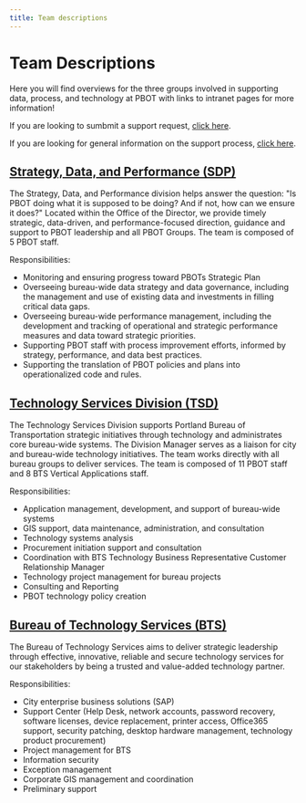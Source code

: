```yaml
---
title: Team descriptions
---
```


# Team Descriptions

Here you will find overviews for the three groups involved in supporting data, process, and technology at PBOT with links to intranet pages for more information!

If you are looking to sumbmit a support request, [click here](./requests).

If you are looking for general information on the support process, [click here](..).

## [Strategy, Data, and Performance (SDP)](https://employees.portland.gov/pbot/strategy-data-and-performance)

The Strategy, Data, and Performance division helps answer the question: "Is PBOT doing what it is supposed to be doing? And if not, how can we ensure it does?" Located within the Office of the Director, we provide timely strategic, data-driven, and performance-focused direction, guidance and support to PBOT leadership and all PBOT Groups. The team is composed of 5 PBOT staff.

Responsibilities:

- Monitoring and ensuring progress toward PBOTs Strategic Plan
- Overseeing bureau-wide data strategy and data governance, including the management and use of existing data and investments in filling critical data gaps.
- Overseeing bureau-wide performance management, including the development and tracking of operational and strategic performance measures and data toward strategic priorities.
- Supporting PBOT staff with process improvement efforts, informed by strategy, performance, and data best practices.
- Supporting the translation of PBOT policies and plans into operationalized code and rules.

## [Technology Services Division (TSD)](https://employees.portland.gov/pbot/technology-resources)

The Technology Services Division supports Portland Bureau of Transportation strategic initiatives through technology and administrates core bureau-wide systems. The Division Manager serves as a liaison for city and bureau-wide technology initiatives. The team works directly with all bureau groups to deliver services. The team is composed of 11 PBOT staff and 8 BTS Vertical Applications staff.

Responsibilities:

- Application management, development, and support of bureau-wide systems
- GIS support, data maintenance, administration, and consultation
- Technology systems analysis
- Procurement initiation support and consultation
- Coordination with BTS Technology Business Representative Customer Relationship Manager
- Technology project management for bureau projects
- Consulting and Reporting
- PBOT technology policy creation

## [Bureau of Technology Services (BTS)](https://employees.portland.gov/technology)

The Bureau of Technology Services aims to deliver strategic leadership through effective, innovative, reliable and secure technology services for our stakeholders by being a trusted and value-added technology partner.

Responsibilities:

- City enterprise business solutions (SAP)
- Support Center (Help Desk, network accounts, password recovery, software licenses, device replacement, printer access, Office365 support, security patching, desktop hardware management, technology product procurement)
- Project management for BTS
- Information security
- Exception management
- Corporate GIS management and coordination
- Preliminary support
